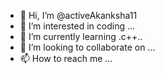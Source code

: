 - 👋 Hi, I’m @activeAkanksha11
- 👀 I’m interested in coding ...
- 🌱 I’m currently learning .c++..
- 💞️ I’m looking to collaborate on ...
- 📫 How to reach me ...

<!---
activeAkanksha11/activeAkanksha11 is a ✨ special ✨ repository because its `README.md` (this file) appears on your GitHub profile.
You can click the Preview link to take a look at your changes.
--->
